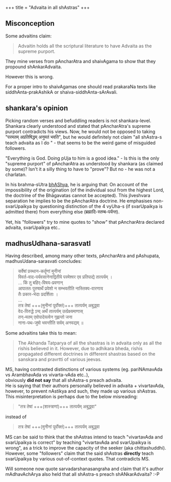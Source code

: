 +++
title = "Advaita in all shAstras"
+++

## Misconception
Some advaitins claim:

>  Advaitin holds all the scriptural literature to have Advaita as the supreme purport. 

They mine verses from pAncharAtra and shaivAgama to show that they propound shAnkarAdvaita.

However this is wrong.

For a proper intro to shaivAgamas one should read prakaraNa texts like siddhAnta-prakAshikA or shaiva-siddhAnta-sArAvali.

## shankara's opinion
Picking random verses and befuddling readers is not shankara-level. Shankara clearly understood and stated that pAncharAtra's supreme purport contradicts his views. Now, he would not be opposed to taking "परमतम् अप्रतिषिद्धम् अनुमतं भवति", but he would definitely not claim "all shAstra-s teach advaita as I do " - that seems to be the weird game of misguided followers.

"Everything is God. Doing pUja to him is a good idea." - Is this is the only "supreme purport" of pAncharAtra as understood by shankara (as claimed by some)? Isn't it a silly thing to have to "prove"? But no - he was not a charlatan. 

In his brahma-sUtra [bhAShya]( https://sacred-texts.com/hin/sbe34/sbe34218.htm), he is arguing that: On account of the impossibility of the origination (of the individual soul from the highest Lord, the doctrine of the Bhāgavatas cannot be accepted). This jIveshvara separation he implies to be the pAncharAtra doctrine. He emphasises non-svarUpaikya by questioning distinction of the 4 vyUha-s (if svarUpaikya is admitted there) from everything else (ब्रह्मादि-स्तम्ब-पर्यन्त).

Yet, his "followers" try to mine quotes to "show" that pAncharAtra declared advaita, svarUpaikya etc.. 

## madhusUdhana-sarasvatI
Having described, among many other texts, pAncharAtra and pAshupata, madhusUdana-sarasvati concludes:

> सर्वेषां प्रस्थान-कर्तॄणां मुनीनां  
विवर्त-वाद-पर्यवसानेनाद्वितीये परमेश्वर एव प्रतिपाद्ये तात्पर्यम् ।  
…
किं तु बहिर्-विषय-प्रवणान्  
आपाततः पुरुषार्थे प्रवेशो न सम्भवतीति नास्तिक्य-वारणाय  
तैः प्रकार-भेदाः प्रदर्शिताः ।  
…  
तत्र तेषां +++(मुनीनां पूर्वोक्तं)+++  तात्पर्यम् अबुद्ध्वा  
वेद-विरुद्धे ऽप्य् अर्थे तात्पर्यम् उत्प्रेक्ष्यमाणास्  
तन्-मतम् एवोपादेयत्वेन गृह्णन्तो जना  
नाना-पथ-जुषो भवन्तीति सर्वम् अनवद्यम् ॥

Some advaitins take this to mean: 

> The Akhanda Tatparya of all the shastras is in advaita only as all the rishis believed in it. However, due to adhikara bheda, rishis propagated different doctrines in different shastras based on the sanskara and pravrtti of various jeevas.

MS, having contrasted distinctions of various systems (eg. pariNAmavAda vs ArambhavAda vs vivarta-vAda etc..),  
obviously **did not say** that all shAstra-s preach advaita.  
He is saying that their authors personally believed in advaita + vivartavAda,  
however, to prevent nAstikya and such, they made up various shAstras.  
This misinterpretation is perhaps due to the below misreading:  

> "तत्र तेषां +++(शास्त्राणां)+++  तात्पर्यम् अबुद्ध्वा"

instead of 

> तत्र तेषां +++(मुनीनां पूर्वोक्तं)+++  तात्पर्यम् अबुद्ध्वा

MS can be said to think that the shAstras intend to teach "vivartavAda and svarUpaikya is correct" by teaching "vivartavAda and svarUpaikya is wrong", as a trick to improve the capacity of the seeker (aka chittashuddhi). However, some "followers" claim that the said shAstras **directly** teach svarUpaikya by various out-of-context quotes. That contradicts MS.

Will someone now quote sarvadarshanasangraha and claim that it's author mAdhavAchArya also held that all shAstra-s preach shANkarAdvaita? :-P


